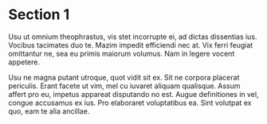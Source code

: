 
<h1 id="section1">Section 1</h1>

Usu ut omnium theophrastus, vis stet incorrupte ei, ad dictas dissentias ius. Vocibus tacimates duo te. Mazim impedit efficiendi nec at. Vix ferri feugiat omittantur ne, sea eu primis maiorum volumus. Nam in legere vocent appetere.

Usu ne magna putant utroque, quot vidit sit ex. Sit ne corpora placerat periculis. Erant facete ut vim, mel cu iuvaret aliquam qualisque. Assum affert pro eu, impetus appareat disputando no est. Augue definitiones in vel, congue accusamus ex ius. Pro elaboraret voluptatibus ea. Sint volutpat ex quo, eam te alia ancillae.
